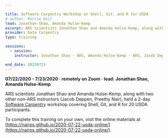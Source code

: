 ```yaml
---

title: Software Carpentry Workshop on Shell, Git, and R for USDA
# author: Kerrie Geil
lead: Jonathan Shao, Amanda Hulse-Kemp
excerpt: ARS scientists Jonathan Shao and Amanda Hulse-Kemp, along with two other non-ARS instructors (Jacob Deppen, Preethy Nair), held a 2-day Software Carpentry workshop covering Shell, Git, and R for 20 USDA participants.
provider: Data Carpentry
type: training

sessions:
  - session: 
    instructor: Jonathan Shao - ARS, Amanda Hulse-Kemp - ARS, Jacob Deppen, and Preethy Nair

end_date: 20220723
---
```


**07/22/2020 - 7/23/2020  &middot;   remotely on Zoom   &middot;   lead: Jonathan Shao, Amanda Hulse-Kemp**   

ARS scientists Jonathan Shao and Amanda Hulse-Kemp, along with two other non-ARS instructors (Jacob Deppen, Preethy Nair), held a 2-day [Software Carpentry](https://carpentries.org/) workshop covering Shell, Git, and R for 20 USDA participants.

To complete this training on your own, visit the online materials at [https://nairps.github.io/2020-07-22-usda-online/](https://nairps.github.io/2020-07-22-usda-online/).
